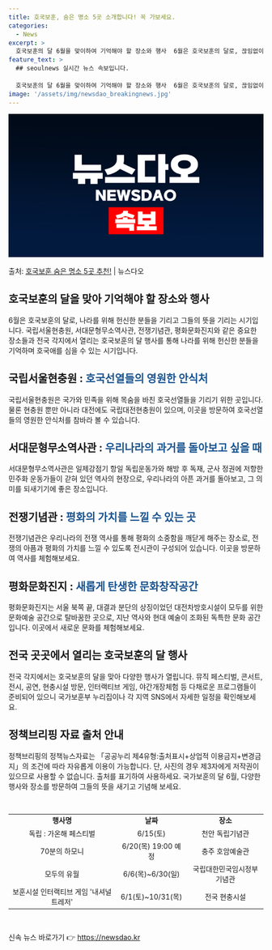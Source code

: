 ```yaml
---
title: 호국보훈, 숨은 명소 5곳 소개합니다! 꼭 가보세요.
categories:
  - News
excerpt: >
  호국보훈의 달 6월을 맞이하여 기억해야 할 장소와 행사  6월은 호국보훈의 달로, 끊임없이 나라를 위해 헌신…
feature_text: >
  ## seoulnews 실시간 뉴스 속보입니다.

  호국보훈의 달 6월을 맞이하여 기억해야 할 장소와 행사  6월은 호국보훈의 달로, 끊임없이 나라를 위해 헌신…
image: '/assets/img/newsdao_breakingnews.jpg'
---
```


![뉴스다오 속보](/assets/img/newsdao_breakingnews.jpg)

<p>출처: <a href="https://newsdao.kr/4215" rel="dofollow">호국보훈 숨은 명소 5곳 추천!</a> | 뉴스다오</p>

<h2 data-ke-size="size24">호국보훈의 달을 맞아 기억해야 할 장소와 행사</h2>
<p data-ke-size="size16">6월은 호국보훈의 달로, 나라를 위해 헌신한 분들을 기리고 그들의 뜻을 기리는 시기입니다. 국립서울현충원, 서대문형무소역사관, 전쟁기념관, 평화문화진지와 같은 중요한 장소들과 전국 각지에서 열리는 호국보훈의 달 행사를 통해 나라를 위해 헌신한 분들을 기억하며 호국애를 심을 수 있는 시기입니다.</p>

<h2 data-ke-size="size21">국립서울현충원 : <b><span style="color: #1a5490;">호국선열들의 영원한 안식처</span></b></h2>
<p data-ke-size="size16">국립서울현충원은 국가와 민족을 위해 목숨을 바친 호국선열들을 기리기 위한 곳입니다. 물론 현충원 뿐만 아니라 대전에도 국립대전현충원이 있으며, 이곳을 방문하여 호국선열들의 영원한 안식처를 참바라 볼 수 있습니다.</p>

<h2 data-ke-size="size21">서대문형무소역사관 : <b><span style="color: #1a5490;">우리나라의 과거를 돌아보고 싶을 때</span></b></h2>
<p data-ke-size="size16">서대문형무소역사관은 일제강점기 항일 독립운동가와 해방 후 독재, 군사 정권에 저항한 민주화 운동가들이 갇혀 있던 역사의 현장으로, 우리나라의 아픈 과거를 돌아보고, 그 의미를 되새기기에 좋은 장소입니다.</p>

<h2 data-ke-size="size21">전쟁기념관 : <b><span style="color: #1a5490;">평화의 가치를 느낄 수 있는 곳</span></b></h2>
<p data-ke-size="size16">전쟁기념관은 우리나라의 전쟁 역사를 통해 평화의 소중함을 깨닫게 해주는 장소로, 전쟁의 아픔과 평화의 가치를 느낄 수 있도록 전시관이 구성되어 있습니다. 이곳을 방문하여 역사를 체험해보세요.</p>

<h2 data-ke-size="size21">평화문화진지 : <b><span style="color: #1a5490;">새롭게 탄생한 문화창작공간</span></b></h2>
<p data-ke-size="size16">평화문화진지는 서울 북쪽 끝, 대결과 분단의 상징이었던 대전차방호시설이 모두를 위한 문화예술 공간으로 탈바꿈한 곳으로, 지난 역사와 현대 예술이 조화된 독특한 문화 공간입니다. 이곳에서 새로운 문화를 체험해보세요.</p>

<h2 data-ke-size="size21">전국 곳곳에서 열리는 호국보훈의 달 행사</h2>
<p data-ke-size="size16">전국 각지에서는 호국보훈의 달을 맞아 다양한 행사가 열립니다. 뮤직 페스티벌, 콘서트, 전시, 공연, 현충시설 방문, 인터랙티브 게임, 야간개장체험 등 다채로운 프로그램들이 준비되어 있으니 국가보훈부 누리집이나 각 지역 SNS에서 자세한 일정을 확인해보세요.</p>

<h2 data-ke-size="size21">정책브리핑 자료 출처 안내</h2>
<p data-ke-size="size16">정책브리핑의 정책뉴스자료는 「공공누리 제4유형:출처표시+상업적 이용금지+변경금지」의 조건에 따라 자유롭게 이용이 가능합니다. 단, 사진의 경우 제3자에게 저작권이 있으므로 사용할 수 없습니다. 출처를 표기하여 사용하세요. 국가보훈의 달 6월, 다양한 행사와 장소를 방문하여 그들의 뜻을 새기고 기념해 보세요.</p>

<p data-ke-size="size16">&nbsp;</p>

<table>
    <tbody>
        <tr>
            <td style="text-align: center; height: 17px;"><b>행사명</b></td>
            <td style="text-align: center; height: 17px;"><b>날짜</b></td>
            <td style="text-align: center; height: 17px;"><b>장소</b></td>
        </tr>
        <tr>
            <td style="text-align: center; height: 17px;">독립 : 가온해 페스티벌</td>
            <td style="text-align: center; height: 17px;">6/15(토)</td>
            <td style="text-align: center; height: 17px;">천안 독립기념관</td>
        </tr>
        <tr>
            <td style="text-align: center; height: 17px;">70분의 하모니</td>
            <td style="text-align: center; height: 17px;">6/20(목) 19:00 예정</td>
            <td style="text-align: center; height: 17px;">충주 호암예술관</td>
        </tr>
        <tr>
            <td style="text-align: center; height: 17px;">모두의 유월</td>
            <td style="text-align: center; height: 17px;">6/6(목)~6/30(일)</td>
            <td style="text-align: center; height: 17px;">국립대한민국임시정부기념관</td>
        </tr>
        <tr>
            <td style="text-align: center; height: 17px;">보훈시설 인터랙티브 게임 '내셔널 트레저'</td>
            <td style="text-align: center; height: 17px;">6/1(토)~10/31(목)</td>
            <td style="text-align: center; height: 17px;">전국 현충시설</td>
        </tr>
    </tbody>
</table>
<p data-ke-size="size16">&nbsp;</p> 

신속 뉴스 바로가기 👉 <a href="https://newsdao.kr" rel="dofollow">https://newsdao.kr</a>


